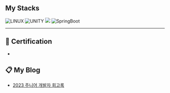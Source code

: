 ## My Stacks

![LINUX](https://img.shields.io/badge/Linux-FCC624?style=for-the-badge&logo=linux&logoColor=black)
![UNITY](https://img.shields.io/badge/Unity-FFFFFF?style=for-the-badge&logo=unity&logoColor=black)
<img src="https://img.shields.io/badge/c%23-%23239120.svg?style=for-the-badge&logo=c-sharp&logoColor=white"/>
![SpringBoot](https://img.shields.io/badge/SpringBoot-6DB33F?style=for-the-badge&logo=SpringBoot&logoColor=white)

---

## 🪪 Certification

-

## 📋 My Blog

- [2023 주니어 개발자 회고록](https://sungbin.kr/2023년-주니어-개발자-회고록/)
